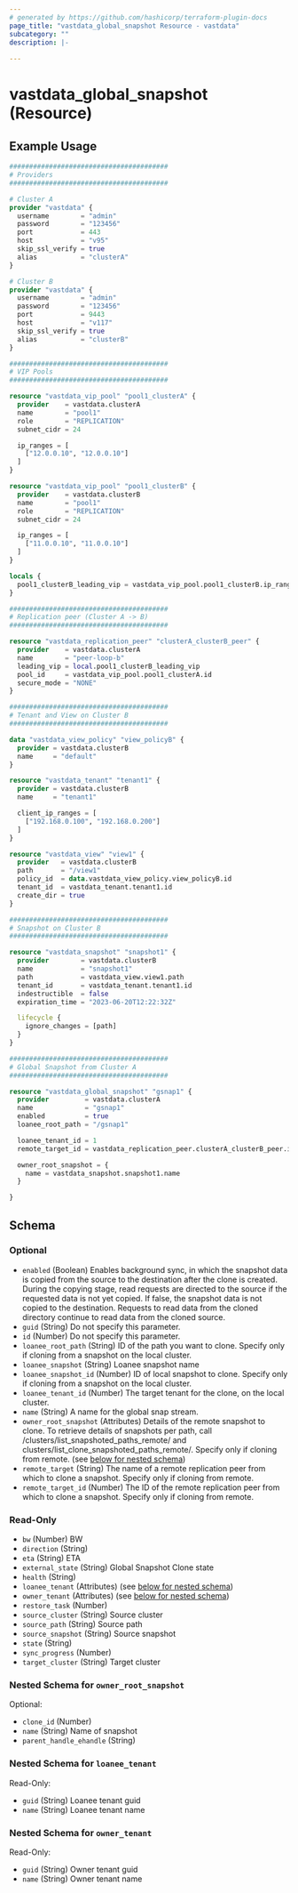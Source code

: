 ```yaml
---
# generated by https://github.com/hashicorp/terraform-plugin-docs
page_title: "vastdata_global_snapshot Resource - vastdata"
subcategory: ""
description: |-
  
---
```


# vastdata_global_snapshot (Resource)



## Example Usage

```terraform
########################################
# Providers
########################################

# Cluster A
provider "vastdata" {
  username        = "admin"
  password        = "123456"
  port            = 443
  host            = "v95"
  skip_ssl_verify = true
  alias           = "clusterA"
}

# Cluster B
provider "vastdata" {
  username        = "admin"
  password        = "123456"
  port            = 9443
  host            = "v117"
  skip_ssl_verify = true
  alias           = "clusterB"
}

########################################
# VIP Pools
########################################

resource "vastdata_vip_pool" "pool1_clusterA" {
  provider    = vastdata.clusterA
  name        = "pool1"
  role        = "REPLICATION"
  subnet_cidr = 24

  ip_ranges = [
    ["12.0.0.10", "12.0.0.10"]
  ]
}

resource "vastdata_vip_pool" "pool1_clusterB" {
  provider    = vastdata.clusterB
  name        = "pool1"
  role        = "REPLICATION"
  subnet_cidr = 24

  ip_ranges = [
    ["11.0.0.10", "11.0.0.10"]
  ]
}

locals {
  pool1_clusterB_leading_vip = vastdata_vip_pool.pool1_clusterB.ip_ranges[0][0]
}

########################################
# Replication peer (Cluster A -> B)
########################################

resource "vastdata_replication_peer" "clusterA_clusterB_peer" {
  provider    = vastdata.clusterA
  name        = "peer-loop-b"
  leading_vip = local.pool1_clusterB_leading_vip
  pool_id     = vastdata_vip_pool.pool1_clusterA.id
  secure_mode = "NONE"
}

########################################
# Tenant and View on Cluster B
########################################

data "vastdata_view_policy" "view_policyB" {
  provider = vastdata.clusterB
  name     = "default"
}

resource "vastdata_tenant" "tenant1" {
  provider = vastdata.clusterB
  name     = "tenant1"

  client_ip_ranges = [
    ["192.168.0.100", "192.168.0.200"]
  ]
}

resource "vastdata_view" "view1" {
  provider   = vastdata.clusterB
  path       = "/view1"
  policy_id  = data.vastdata_view_policy.view_policyB.id
  tenant_id  = vastdata_tenant.tenant1.id
  create_dir = true
}

########################################
# Snapshot on Cluster B
########################################

resource "vastdata_snapshot" "snapshot1" {
  provider        = vastdata.clusterB
  name            = "snapshot1"
  path            = vastdata_view.view1.path
  tenant_id       = vastdata_tenant.tenant1.id
  indestructible  = false
  expiration_time = "2023-06-20T12:22:32Z"

  lifecycle {
    ignore_changes = [path]
  }
}

########################################
# Global Snapshot from Cluster A
########################################

resource "vastdata_global_snapshot" "gsnap1" {
  provider         = vastdata.clusterA
  name             = "gsnap1"
  enabled          = true
  loanee_root_path = "/gsnap1"

  loanee_tenant_id = 1
  remote_target_id = vastdata_replication_peer.clusterA_clusterB_peer.id

  owner_root_snapshot = {
    name = vastdata_snapshot.snapshot1.name
  }

}
```

<!-- schema generated by tfplugindocs -->
## Schema

### Optional

- `enabled` (Boolean) Enables background sync, in which the snapshot data is copied from the source to the destination after the clone is created. During the copying stage, read requests are directed to the source if the requested data is not yet copied. If false, the snapshot data is not copied to the destination. Requests to read data from the cloned directory continue to read data from the cloned source.
- `guid` (String) Do not specify this parameter.
- `id` (Number) Do not specify this parameter.
- `loanee_root_path` (String) ID of the path you want to clone. Specify only if cloning from a snapshot on the local cluster.
- `loanee_snapshot` (String) Loanee snapshot name
- `loanee_snapshot_id` (Number) ID of local snapshot to clone. Specify only if cloning from a snapshot on the local cluster.
- `loanee_tenant_id` (Number) The target tenant for the clone, on the local cluster.
- `name` (String) A name for the global snap stream.
- `owner_root_snapshot` (Attributes) Details of the remote snapshot to clone. To retrieve details of snapshots per path, call /clusters/list_snapshoted_paths_remote/ and clusters/list_clone_snapshoted_paths_remote/. Specify only if cloning from remote. (see [below for nested schema](#nestedatt--owner_root_snapshot))
- `remote_target` (String) The name of a remote replication peer from which to clone a snapshot. Specify only if cloning from remote.
- `remote_target_id` (Number) The ID of the remote replication peer from which to clone a snapshot. Specify only if cloning from remote.

### Read-Only

- `bw` (Number) BW
- `direction` (String)
- `eta` (String) ETA
- `external_state` (String) Global Snapshot Clone state
- `health` (String)
- `loanee_tenant` (Attributes) (see [below for nested schema](#nestedatt--loanee_tenant))
- `owner_tenant` (Attributes) (see [below for nested schema](#nestedatt--owner_tenant))
- `restore_task` (Number)
- `source_cluster` (String) Source cluster
- `source_path` (String) Source path
- `source_snapshot` (String) Source snapshot
- `state` (String)
- `sync_progress` (Number)
- `target_cluster` (String) Target cluster

<a id="nestedatt--owner_root_snapshot"></a>
### Nested Schema for `owner_root_snapshot`

Optional:

- `clone_id` (Number)
- `name` (String) Name of snapshot
- `parent_handle_ehandle` (String)


<a id="nestedatt--loanee_tenant"></a>
### Nested Schema for `loanee_tenant`

Read-Only:

- `guid` (String) Loanee tenant guid
- `name` (String) Loanee tenant name


<a id="nestedatt--owner_tenant"></a>
### Nested Schema for `owner_tenant`

Read-Only:

- `guid` (String) Owner tenant guid
- `name` (String) Owner tenant name
